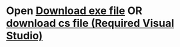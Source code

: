 # Open [Download exe file](https://github.com/zroty/Discord-Nuke-bot-C-/blob/main/discordbot.exe) OR [download cs file (Required Visual Studio)](https://github.com/zroty/Discord-Nuke-bot-C-/blob/main/main.cs)
